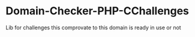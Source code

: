 # Domain-Checker-PHP-CChallenges
Lib for challenges this comprovate to this domain is ready in use or not
